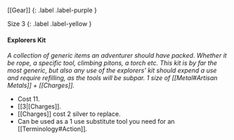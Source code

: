 [[Gear]]
{: .label .label-purple }

Size 3
{: .label .label-yellow }

#### Explorers Kit
_A collection of generic items an adventurer should have packed. Whether it be rope, a specific tool, climbing pitons, a torch etc. This kit is by far the most generic, but also any use of the explorers' kit should expend a use and require refilling, as the tools will be subpar. 1 size of [[Metal#Artisan Metals]] + [[Charges]]._

- Cost 11.
- [[3|[Charges]].
- [[Charges]] cost 2 silver to replace.
- Can be used as a 1 use substitute tool you need for an [[Terminology#Action]].
